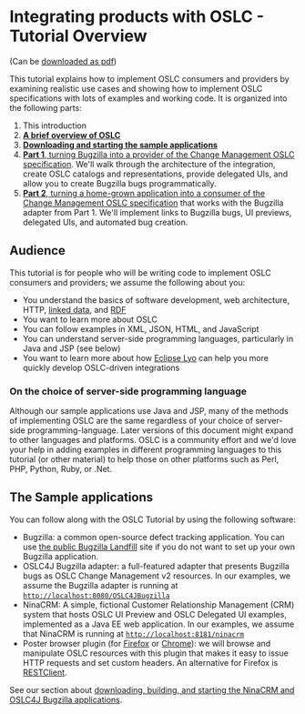 # Integrating products with OSLC - Tutorial Overview

(Can be [downloaded as pdf](/integrating_products_with_oslc/integrating_with_oslc_tutorial.pdf))

This tutorial explains how to implement OSLC consumers and providers by examining realistic use cases and showing how to implement OSLC specifications with lots of examples and working code. It is organized into the following parts:

1. This introduction
2. [__A brief overview of OSLC__](/integrating_products_with_oslc/overview_of_oslc/)
3. [**Downloading and starting the sample applications**](/integrating_products_with_oslc/running_the_examples/)
3. [**Part 1**, turning Bugzilla into a provider of the Change Management OSLC specification](/integrating_products_with_oslc/implementing_an_oslc_provider/1_0_implementing_a_provider). We'll walk through the architecture of the integration, create OSLC catalogs and representations, provide delegated UIs, and allow you to create Bugzilla bugs programmatically.
4. [**Part 2**, turning a home-grown application into a consumer of the Change Management OSLC specification](/integrating_products_with_oslc/integrating_with_an_oslc_provider/2_0_implementing_consumer) that works with the Bugzilla adapter from Part 1. We'll implement links to Bugzilla bugs, UI previews, delegated UIs, and automated bug creation.


## Audience

This tutorial is for people who will be writing code to implement OSLC consumers and providers; we assume the following about you:

+ You understand the basics of software development, web architecture, HTTP, [linked data](http://youtu.be/40mjwqGEKBU), and [RDF](http://www.youtube.com/watch?v=Nk9TOx1sBUk&feature=share&list=PLpqpu1CS6Rj4dRKWX1UICKseBq_20nk6k)
+ You want to learn more about OSLC
+ You can follow examples in XML, JSON, HTML, and JavaScript
+ You can understand server-side programming languages, particularly in Java and JSP (see below)
+ You want to learn more about how [Eclipse Lyo](/eclipse_lyo/eclipse-lyo) can help you more quickly develop OSLC-driven integrations

<div class="notice">
  <div class="header">
    <h3 class="title">On the choice of server-side programming language</h3>
  </div>  
  <div class="body">
    Although our sample applications use Java and JSP, many of the methods of implementing OSLC are the same regardless of your choice of server-side programming-language. Later versions of this document might expand to other languages and platforms. OSLC is a community effort and we'd love your help in adding examples in different programming languages to this tutorial (or other material) to help those on other platforms such as Perl, PHP, Python, Ruby, or .Net.  
  </div>
</div>

## The Sample applications

You can follow along with the OSLC Tutorial by using the following software:

+ Bugzilla: a common open-source defect tracking application. You can use [the public Bugzilla Landfill](http://landfill.bugzilla.org/) site if you do not want to set up your own Bugzilla application.
+ OSLC4J Bugzilla adapter: a full-featured adapter that presents Bugzilla bugs as OSLC Change Management v2 resources. In our examples, we assume the Bugzilla adapter is running at [`http://localhost:8080/OSLC4JBugzilla`](http://localhost:8080/OSLC4JBugzilla)
+ NinaCRM: A simple, fictional Customer Relationship Management (CRM) system that hosts OSLC UI Preview and OSLC Delegated UI examples, implemented as a Java EE web application. In our examples, we assume that NinaCRM is running at [`http://localhost:8181/ninacrm`](http://localhost:8181/ninacrm)
+ Poster browser plugin (for [Firefox](https://addons.mozilla.org/en-US/firefox/addon/poster/) or [Chrome](https://chrome.google.com/webstore/detail/chrome-poster/cdjfedloinmbppobahmonnjigpmlajcd)): we will browse and manipulate OSLC resources with this plugin that makes it easy to issue HTTP requests and set custom headers. An alternative for Firefox is [RESTClient](https://addons.mozilla.org/en-us/firefox/addon/restclient/).

See our section about [downloading, building, and starting the NinaCRM and OSLC4J Bugzilla applications](/integrating_products_with_oslc/running_the_examples/).